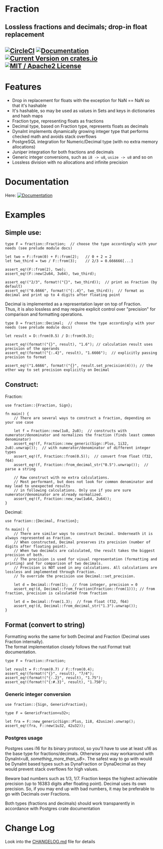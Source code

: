 # Fraction

Lossless fractions and decimals; drop-in float replacement
------

[![CircleCI](https://circleci.com/gh/dnsl48/fraction/tree/master.svg?style=svg)](https://circleci.com/gh/dnsl48/fraction/tree/master) [![Documentation](https://docs.rs/fraction/badge.svg)](https://docs.rs/fraction/) [![Current Version on crates.io](https://img.shields.io/crates/v/fraction.svg)](https://crates.io/crates/fraction/) [![MIT / Apache2 License](https://img.shields.io/badge/license-MIT%20/%20Apache2-blue.svg)]()
------

# Features
 - Drop in replacement for floats with the exception for NaN == NaN so that it's hashable
 - It's hashable, so may be used as values in Sets and keys in dictionaries and hash maps
 - Fraction type, representing floats as fractions
 - Decimal type, based on Fraction type, represents floats as decimals
 - DynaInt implements dynamically growing integer type that performs checked math and avoids stack overflows
 - PostgreSQL integration for Numeric/Decimal type (with no extra memory allocations)
 - Juniper integration for both fractions and decimals
 - Generic integer conversions, such as `i8 -> u8`, `usize -> u8` and so on
 - Lossless division with no allocations and infinite precision

# Documentation
 Here: [![Documentation](https://docs.rs/fraction/badge.svg)](https://docs.rs/fraction/)

# Examples

## Simple use:

```
type F = fraction::Fraction;  // choose the type accordingly with your needs (see prelude module docs)

let two = F::from(0) + F::from(2);   // 0 + 2 = 2
let two_third = two / F::from(3);    // 2/3 = 0.666666[...]

assert_eq!(F::from(2), two);
assert_eq!(F::new(2u64, 3u64), two_third);

assert_eq!("2/3", format!("{}", two_third));  // print as Fraction (by default)
assert_eq!("0.6666", format!("{:.4}", two_third));  // format as decimal and print up to 4 digits after floating point
```

Decimal is implemented as a representation layer on top of Fraction.  
Thus, it is also lossless and may require explicit control over "precision"
for comparison and formatting operations.
```
type D = fraction::Decimal;  // choose the type accordingly with your needs (see prelude module docs)

let result = D::from(0.5) / D::from(0.3);

assert_eq!(format!("{}", result), "1.6"); // calculation result uses precision of the operands
assert_eq!(format!("{:.4}", result), "1.6666");  // explicitly passing precision to format

assert_eq!("1.6666", format!("{}", result.set_precision(4))); // the other way to set precision explicitly on Decimal
```

## Construct:

Fraction:
```
use fraction::{Fraction, Sign};

fn main() {
    // There are several ways to construct a fraction, depending on your use case

    let f = Fraction::new(1u8, 2u8);  // constructs with numerator/denominator and normalizes the fraction (finds least common denominator)
    assert_eq!(f, Fraction::new_generic(Sign::Plus, 1i32, 2u8).unwrap());  // with numerator/denominator of different integer types
    assert_eq!(f, Fraction::from(0.5));  // convert from float (f32, f64)
    assert_eq!(f, Fraction::from_decimal_str("0.5").unwrap());  // parse a string

    // Raw construct with no extra calculations.
    // Most performant, but does not look for common denominator and may lead to unexpected results
    // in following calculations. Only use if you are sure numerator/denominator are already normalized.
    assert_eq!(f, Fraction::new_raw(1u64, 2u64));
}
```

Decimal:
```
use fraction::{Decimal, Fraction};

fn main() {
    // There are similar ways to construct Decimal. Underneath it is always represented as Fraction.
    // When constructed, Decimal preserves its precision (number of digits after floating point).
    // When two decimals are calculated, the result takes the biggest precision of both.
    // The precision is used for visual representation (formatting and printing) and for comparison of two decimals.
    // Precision is NOT used in any calculations. All calculations are lossless and implemented through Fraction.
    // To override the precision use Decimal::set_precision.

    let d = Decimal::from(1);  // from integer, precision = 0
    assert_eq!(d, Decimal::from_fraction(Fraction::from(1))); // from fraction, precision is calculated from fraction

    let d = Decimal::from(1.3);  // from float (f32, f64)
    assert_eq!(d, Decimal::from_decimal_str("1.3").unwrap());
}
```

## Format (convert to string)
Formatting works the same for both Decimal and Fraction (Decimal uses Fraction internally).  
The format implementation closely follows the rust Format trait documentation.

```
type F = fraction::Fraction;

let result = F::from(0.7) / F::from(0.4);
assert_eq!(format!("{}", result), "7/4");
assert_eq!(format!("{:.2}", result), "1.75");
assert_eq!(format!("{:#.3}", result), "1.750");
```

### Generic integer conversion
```
use fraction::{Sign, GenericFraction};

type F = GenericFraction<u32>;

let fra = F::new_generic(Sign::Plus, 1i8, 42usize).unwrap();
assert_eq!(fra, F::new(1u32, 42u32));
```

### Postgres usage
Postgres uses i16 for its binary protocol, so you'll have to use at least u16
as the base type for fractions/decimals.
Otherwise you may workaround with DynaInt<u8, _something_more_than_u8_>.
The safest way to go with would be DynaInt based types
such as DynaFraction or DynaDecimal as they would prevent
stack overflows for high values.

Beware bad numbers such as 1/3, 1/7.
Fraction keeps the highest achievable precision (up to 16383 digits after floating point).
Decimal uses its own precision.
So, if you may end up with bad numbers, it may be preferable to go with Decimals over Fractions.

Both types (fractions and decimals) should work transparently
in accordance with Postgres crate documentation

# Change Log

Look into the [CHANGELOG.md](CHANGELOG.md) file for details
